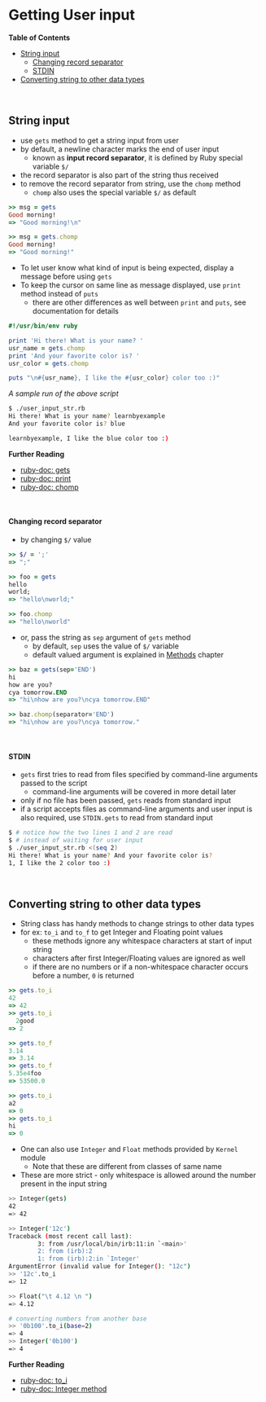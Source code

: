 # <a name="getting-user-input"></a>Getting User input

**Table of Contents**

* [String input](#string-input)
    * [Changing record separator](#changing-record-separator)
    * [STDIN](#stdin)
* [Converting string to other data types](#converting-string-to-other-data-types)

<br>

## <a name="string-input"></a>String input

* use `gets` method to get a string input from user
* by default, a newline character marks the end of user input
    * known as **input record separator**, it is defined by Ruby special variable `$/`
* the record separator is also part of the string thus received
* to remove the record separator from string, use the `chomp` method
    * `chomp` also uses the special variable `$/` as default

```ruby
>> msg = gets
Good morning!
=> "Good morning!\n"

>> msg = gets.chomp
Good morning!
=> "Good morning!"
```

* To let user know what kind of input is being expected, display a message before using `gets`
* To keep the cursor on same line as message displayed, use `print` method instead of `puts`
    * there are other differences as well between `print` and `puts`, see documentation for details

```ruby
#!/usr/bin/env ruby

print 'Hi there! What is your name? '
usr_name = gets.chomp
print 'And your favorite color is? '
usr_color = gets.chomp

puts "\n#{usr_name}, I like the #{usr_color} color too :)"
```

*A sample run of the above script*

```bash
$ ./user_input_str.rb
Hi there! What is your name? learnbyexample
And your favorite color is? blue

learnbyexample, I like the blue color too :)
```

**Further Reading**

* [ruby-doc: gets](https://ruby-doc.org/core-2.5.0/Kernel.html#method-i-gets)
* [ruby-doc: print](https://ruby-doc.org/core-2.5.0/Kernel.html#method-i-print)
* [ruby-doc: chomp](https://ruby-doc.org/core-2.5.0/String.html#method-i-chomp)

<br>

#### <a name="changing-record-separator"></a>Changing record separator

* by changing `$/` value

```ruby
>> $/ = ';'
=> ";"

>> foo = gets
hello
world;
=> "hello\nworld;"

>> foo.chomp
=> "hello\nworld"
```

* or, pass the string as `sep` argument of `gets` method
    * by default, `sep` uses the value of `$/` variable
    * default valued argument is explained in [Methods](./Methods.md#default-valued-arguments) chapter

```ruby
>> baz = gets(sep='END')
hi
how are you?
cya tomorrow.END
=> "hi\nhow are you?\ncya tomorrow.END"

>> baz.chomp(separator='END')
=> "hi\nhow are you?\ncya tomorrow."
```

<br>

#### <a name="stdin"></a>STDIN

* `gets` first tries to read from files specified by command-line arguments passed to the script
    * command-line arguments will be covered in more detail later
* only if no file has been passed, `gets` reads from standard input
* if a script accepts files as command-line arguments and user input is also required, use `STDIN.gets` to read from standard input

```bash
$ # notice how the two lines 1 and 2 are read
$ # instead of waiting for user input
$ ./user_input_str.rb <(seq 2)
Hi there! What is your name? And your favorite color is? 
1, I like the 2 color too :)
```

<br>

## <a name="converting-string-to-other-data-types"></a>Converting string to other data types

* String class has handy methods to change strings to other data types
* for ex: `to_i` and `to_f` to get Integer and Floating point values
    * these methods ignore any whitespace characters at start of input string
    * characters after first Integer/Floating values are ignored as well
    * if there are no numbers or if a non-whitespace character occurs before a number, `0` is returned

```ruby
>> gets.to_i
42
=> 42
>> gets.to_i
  2good
=> 2

>> gets.to_f
3.14
=> 3.14
>> gets.to_f
5.35e4foo
=> 53500.0

>> gets.to_i
a2
=> 0
>> gets.to_i
hi
=> 0
```

* One can also use `Integer` and `Float` methods provided by `Kernel` module
    * Note that these are different from classes of same name
* These are more strict - only whitespace is allowed around the number present in the input string

```bash
>> Integer(gets)
42
=> 42

>> Integer('12c')
Traceback (most recent call last):
        3: from /usr/local/bin/irb:11:in `<main>'
        2: from (irb):2
        1: from (irb):2:in `Integer'
ArgumentError (invalid value for Integer(): "12c")
>> '12c'.to_i
=> 12

>> Float("\t 4.12 \n ")
=> 4.12

# converting numbers from another base
>> '0b100'.to_i(base=2)
=> 4
>> Integer('0b100')
=> 4
```

**Further Reading**

* [ruby-doc: to_i](https://ruby-doc.org/core-2.5.0/String.html#method-i-to_i)
* [ruby-doc: Integer method](https://ruby-doc.org/core-2.5.0/Kernel.html#method-i-Integer)

